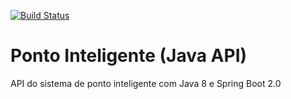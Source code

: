 [![Build Status](https://travis-ci.org/Ruscigno/Java-Spring-Boot-Basic.svg?branch=master)](https://travis-ci.org/Ruscigno/Java-Spring-Boot-Basic)

# Ponto Inteligente (Java API)
API do sistema de ponto inteligente com Java 8 e Spring Boot 2.0
